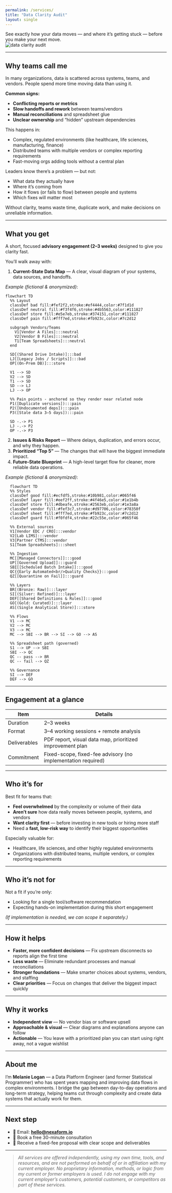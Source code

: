 ```yaml
---
permalink: /services/
title: "Data Clarity Audit"
layout: single
---
```


<div class="notice--info">
  See exactly how your data moves — and where it’s getting stuck — before you make your next move.
</div>

<img src="/assets/images/data_clarity_audit.png" alt="data clarity audit" class="center-image" />

---

## Why teams call me
In many organizations, data is scattered across systems, teams, and vendors. People spend more time moving data than using it.

**Common signs:**
- **Conflicting reports or metrics**
- **Slow handoffs and rework** between teams/vendors
- **Manual reconciliations** and spreadsheet glue
- **Unclear ownership** and “hidden” upstream dependencies

This happens in:
- Complex, regulated environments (like healthcare, life sciences, manufacturing, finance)
- Distributed teams with multiple vendors or complex reporting requirements
- Fast-moving orgs adding tools without a central plan

Leaders know there’s a problem — but not:
- What data they actually have  
- Where it’s coming from  
- How it flows (or fails to flow) between people and systems  
- Which fixes will matter most  

Without clarity, teams waste time, duplicate work, and make decisions on unreliable information.

---

## What you get
A short, focused **advisory engagement (2–3 weeks)** designed to give you clarity fast.  

You’ll walk away with:

1. **Current-State Data Map** — A clear, visual diagram of your systems, data sources, and handoffs.

*Example (fictional & anonymized)*:

``` mermaid
flowchart TD
  %% Layout
  classDef bad fill:#fef2f2,stroke:#ef4444,color:#7f1d1d
  classDef neutral fill:#f3f4f6,stroke:#4b5563,color:#111827
  classDef store fill:#e5e7eb,stroke:#374151,color:#111827
  classDef pain fill:#fff7ed,stroke:#fb923c,color:#7c2d12

  subgraph Vendors/Teams
    V1[Vendor A Files]:::neutral
    V2[Vendor B Files]:::neutral
    T1[Team Spreadsheets]:::neutral
  end

  SD[(Shared Drive Intake)]:::bad
  LJ[[Legacy Jobs / Scripts]]:::bad
  OP[(On-Prem DB)]:::store

  V1 --> SD
  V2 --> SD
  T1 --> SD
  SD --> LJ
  LJ --> OP

  %% Pain points - anchored so they render near related node
  P1([Duplicate versions]):::pain
  P2([Undocumented deps]):::pain
  P3([Stale data 3–5 days]):::pain

  SD -.-> P1
  LJ -.-> P2
  OP -.-> P3
```
2. **Issues & Risks Report** — Where delays, duplication, and errors occur, and why they happen.  
3. **Prioritized “Top 5”** — The changes that will have the biggest immediate impact.  
4. **Future-State Blueprint** — A high-level target flow for cleaner, more reliable data operations.

*Example (fictional & anonymized)*:

```mermaid
  flowchart TD
  %% Styles
  classDef good fill:#ecfdf5,stroke:#10b981,color:#065f46
  classDef layer fill:#eef2ff,stroke:#4f46e5,color:#1e1b4b
  classDef store fill:#dbeafe,stroke:#2563eb,color:#1e3a8a
  classDef vendor fill:#fef3c7,stroke:#d97706,color:#78350f
  classDef sheet fill:#fff7ed,stroke:#fb923c,color:#7c2d12
  classDef guard fill:#f0fdf4,stroke:#22c55e,color:#065f46

  %% External sources
  V1[Vendor EDC / CRO]:::vendor
  V2[Lab LIMS]:::vendor
  V3[Partner CTMS]:::vendor
  S1[Team Spreadsheets]:::sheet

  %% Ingestion
  MC[[Managed Connectors]]:::good
  UP[[Governed Upload]]:::guard
  SBI[[Scheduled Batch Intake]]:::good
  QC{{Early Automated<br/>Quality Checks}}:::good
  QZ[[Quarantine on Fail]]:::guard

  %% Layers
  BR[(Bronze: Raw)]:::layer
  SI[(Silver: Refined)]:::layer
  DEF[[Shared Definitions & Rules]]:::good
  GO[(Gold: Curated)]:::layer
  AS[(Single Analytical Store)]:::store

  %% Flows
  V1 --> MC
  V2 --> MC
  V3 --> MC
  MC --> SBI --> BR --> SI --> GO --> AS

  %% Spreadsheet path (governed)
  S1 --> UP --> SBI
  SBI --> QC
  QC -- pass --> BR
  QC -- fail --> QZ

  %% Governance
  SI --> DEF
  DEF --> GO
```

---

## Engagement at a glance

| Item | Details |
|---|---|
| Duration | 2–3 weeks |
| Format | 3–4 working sessions + remote analysis |
| Deliverables | PDF report, visual data map, prioritized improvement plan |
| Commitment | Fixed-scope, fixed-fee advisory (no implementation required) |

---

## Who it’s for
Best fit for teams that:
- **Feel overwhelmed** by the complexity or volume of their data  
- **Aren’t sure** how data really moves between people, systems, and vendors  
- **Want clarity first** — before investing in new tools or hiring more staff  
- Need a **fast, low-risk way** to identify their biggest opportunities

Especially valuable for:
- Healthcare, life sciences, and other highly regulated environments  
- Organizations with distributed teams, multiple vendors, or complex reporting requirements  

---

## Who it’s not for
Not a fit if you’re only:
- Looking for a single tool/software recommendation  
- Expecting hands-on implementation during this short engagement  

*(If implementation is needed, we can scope it separately.)*

---

## How it helps
- **Faster, more confident decisions** — Fix upstream disconnects so reports align the first time  
- **Less waste** — Eliminate redundant processes and manual reconciliations  
- **Stronger foundations** — Make smarter choices about systems, vendors, and staffing  
- **Clear priorities** — Focus on changes that deliver the biggest impact quickly  

---

## Why it works
- **Independent view** — No vendor bias or software upsell  
- **Approachable & visual** — Clear diagrams and explanations anyone can follow  
- **Actionable** — You leave with a prioritized plan you can start using right away, not a vague wishlist  

---

## About me
I’m **Melanie Logan** — a Data Platform Engineer (and former Statistical Programmer) who has spent years mapping and improving data flows in complex environments. I bridge the gap between day-to-day operations and long-term strategy, helping teams cut through complexity and create data systems that actually work for them.

---

## Next step
- 📧 Email: **[hello@nexaform.io](mailto:hello@nexaform.io)**  
- 📅 Book a free 30-minute consultation  
- 📄 Receive a fixed-fee proposal with clear scope and deliverables  

---

> *All services are offered independently, using my own time, tools, and resources, and are not performed on behalf of or in affiliation with my current employer. No proprietary information, methods, or logic from my current or former employers is used. I do not engage with my current employer’s customers, potential customers, or competitors as part of these services.*
